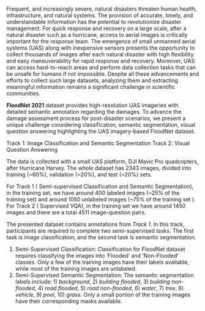 Frequent, and increasingly severe, natural disasters threaten human health, infrastructure, and natural systems. The provision of accurate, timely, and understandable information has the potential to revolutionize disaster management. For quick response and recovery on a large scale, after a natural disaster such as a hurricane, access to aerial images is critically important for the response team. The emergence of small unmanned aerial systems (UAS) along with inexpensive sensors presents the opportunity to collect thousands of images after each natural disaster with high flexibility and easy maneuverability for rapid response and recovery. Moreover, UAS can access hard-to-reach areas and perform data collection tasks that can be unsafe for humans if not impossible. Despite all these advancements and efforts to collect such large datasets, analyzing them and extracting meaningful information remains a significant challenge in scientific communities.

**FloodNet 2021** dataset provides high-resolution UAS imageries with detailed semantic annotation regarding the damages. To advance the damage assessment process for post-disaster scenarios, we present a unique challenge considering classification, semantic segmentation, visual question answering highlighting the UAS imagery-based FloodNet dataset.

Track 1: Image Classification and Semantic Segmentation
Track 2: Visual Question Answering

The data is collected with a small UAS platform, DJI Mavic Pro quadcopters, after Hurricane Harvey. The whole dataset has 2343 images, divided into training (~60%), validation (~20%), and test (~20%) sets.

For Track 1 ( Semi-supervised Classification and Semantic Segmentation), in the training set, we have around 400 labeled images (~25% of the training set) and around 1050 unlabeled images (~75% of the training set ). For Track 2 ( Supervised VQA), in the training set we have around 1450 images and there are a total 4511 image-question pairs.

The presented dataset contains annotations from *Track 1*. In this track, participants are required to complete two semi-supervised tasks. The first task is image classification, and the second task is semantic segmentation.

1. Semi-Supervised Classification: Classification for FloodNet dataset requires classifying the images into ‘Flooded’ and ‘Non-Flooded’ classes. Only a few of the training images have their labels available, while most of the training images are unlabeled.
2. Semi-Supervised Semantic Segmentation: The semantic segmentation labels include: 1) *background*, 2) *building flooded*, 3) *building non-flooded*, 4) *road flooded*, 5) *road non-flooded*, 6) *water*, 7) *tree*, 8) *vehicle*, 9) *pool*, 10) *grass*. Only a small portion of the training images have their corresponding masks available.
